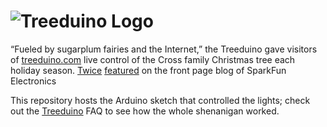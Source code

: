 ![Treeduino Logo](https://www.treeduino.com/images/logo.png)
==================================

“Fueled by sugarplum fairies and the Internet,” the Treeduino gave visitors of [treeduino.com](https://treeduino.com/) live control of the
Cross family Christmas tree each holiday season. [Twice](https://www.sparkfun.com/news/511) [featured](https://www.sparkfun.com/news/771) on the front page blog of SparkFun Electronics

This repository hosts the Arduino sketch that controlled the lights; check out the [Treeduino](https://treeduino.com/faq.htm) FAQ to see how the whole shenanigan worked.
